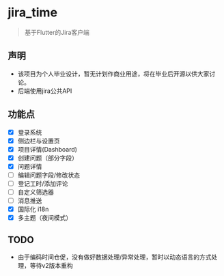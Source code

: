 # jira_time
> 基于Flutter的Jira客户端

## 声明
- 该项目为个人毕业设计，暂无计划作商业用途，将在毕业后开源以供大家讨论。
- 后端使用jira公共API

## 功能点
- [x] 登录系统
- [x] 侧边栏与设置页
- [x] 项目详情(Dashboard)
- [x] 创建问题（部分字段）
- [x] 问题详情
- [ ] 编辑问题字段/修改状态
- [ ] 登记工时/添加评论
- [ ] 自定义筛选器
- [ ] 消息推送
- [x] 国际化 i18n
- [x] 多主题（夜间模式）

## TODO
- 由于编码时间仓促，没有做好数据处理/异常处理，暂时以动态语言的方式处理，等待v2版本重构